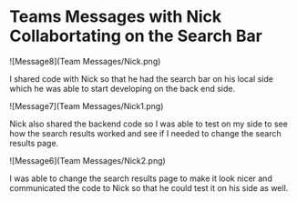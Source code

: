# Teams Messages with Nick Collabortating on the Search Bar

![Message8](Team Messages/Nick.png)

I shared code with Nick so that he had the search bar on his local side which he was able to start developing on the back end side.

![Message7](Team Messages/Nick1.png)

Nick also shared the backend code so I was able to test on my side to see how the search results worked and see if I needed to change the search results page.

![Message6](Team Messages/Nick2.png)

I was able to change the search results page to make it look nicer and communicated the code to Nick so that he could test it on his side as well.

